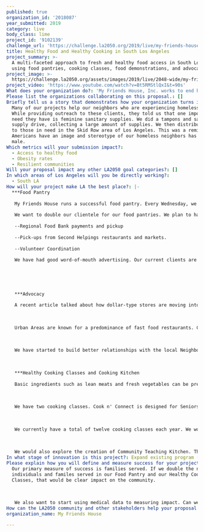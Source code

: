 ```yaml
---
published: true
organization_id: '2018087'
year_submitted: 2019
category: live
body_class: lime
project_id: '9102139'
challenge_url: 'https://challenge.la2050.org/2019/live/my-friends-house/'
title: Healthy Food and Healthy Cooking in South Los Angeles
project_summary: >-
  A multi-faceted approach to fresh and healthy food access in South Los Angeles
  using food pantries, cooking classes, food demonstrations, and advocacy.
project_image: >-
  https://challenge.la2050.org/assets/images/2019/live/2048-wide/my-friends-house.jpg
project_video: 'https://www.youtube.com/watch?v=Bt5RMStlQxI&t=90s'
What does your organization do?: 'My Friends House, Inc. works to end hunger and promote healthy living.'
Please list the organizations collaborating on this proposal.: []
Briefly tell us a story that demonstrates how your organization turns inspiration into impact.: >-
  Many of our projects help our neighbors who are experiencing homelessness.
  While providing outreach to these clients, they told us that one important
  need they have is feminine sanitary supplies. We did a tampons and sanitary
  supply drive, collecting a large amount of supplies. We then distributed them
  to those in need in the Skid Row area of Los Angeles. This was a reminder that
  Americans have an image and stereotype of our homeless neighbors has being
  male.
Which metrics will your submission impact?:
  - Access to healthy food
  - Obesity rates
  - Resilient communities
Will your proposal impact any other LA2050 goal categories?: []
In which areas of Los Angeles will you be directly working?:
  - South LA
How will your project make LA the best place?: |-
  ***Food Pantry
   
   My Friends House runs a successful food pantry. Every Wednesday, we provide 150 families with Fresh and Healthy food. Our distribution format is a "shopping-style" model where clients select the fresh fruits, fresh vegetables, breads, meats, and fish which their family wants. 
   
   We want to double our clientele for our food pantries. We plan to have a second weekly food distribution. To do this, we will need to have a second set of 
   
   --Regional Food Bank payments and pickup
   
   --Pick-ups from Second Helpings restaurants and markets.
   
   --Volunteer Coordination
   
   We have had good word-of-mouth advertising. Our current clients are the ones which dispel the myth "aren't all food pantries just canned food and bricks of cheese?"
   
   
   
   
   
   ***Advocacy
   
   A recent article talked about how dollar-type stores are moving into many urban and rural neighborhoods. Even though they serve an important purpose, they often do not carry fresh foods such as vegetables, fruits, bread, dairy. (99 Cent Only is a notable exception.) We will advocate for this to change.
   
   
   
   Urban Areas are known for a predominance of fast food restaurants. Can we have some of the restaurants give a discount of a healthier option one day a week or one month a year. In the Spring, McDonalds will have discounts on Fish Sandwiches on Fridays to appeal to customers with religious concerns. Could fast food restaurants have Salad Monday or No-Cheese Tuesday or Diet Soda Wednesday? Could we cut the calorie total of a fast food meal by 20 percent just one day a week? We will advocate for this to change.
   
   
   
   We have started to build better relationships with the local Neighborhood Council and the Los Angeles City Council District Eight Office. These will be allies in advocating and possibly legislating changes.
   
   
   
   ***Healthy Cooking Classes and Cooking Kitchen
   
   Basic ingredients such as lean meats and fresh vegetables can be prepared in a healthy manner. And they can be prepared with added fat, added salt, and in excess portions. Our Health Cooking Class have introduced our clients to methods to cook healthy foods with healthy methods.
   
   
   
   We have two cooking classes. Cook n' Connect is designed for Seniors to add a social component. Creative Chefs is aimed a general audience. 
   
   
   
   We currently have a total of twelve cooking classes each year. We would like to double the number of classes. One limitation is our programs are sharing a kitchen at Ascension Lutheran Church on West Boulevard in South Los Angeles. We have done cooking classes at other locations. We want to expand our use of other locations for our cooking classes. 
   
   
   
   We would also explore the creation of Community Teaching Kitchen. This would provide an amazing resource, not only for My Friends House but for other non-profit organizations and teaching chefs interested in spreading healthy habits to South Los Angeles.
In what stage of innovation is this project?: Expand existing program (expanding and continuing ongoing successful projects)
Please explain how you will define and measure success for your project.: >-
  Our primary measure of success is families served. If we double the number of
  individuals and familes served in our Food Pantry and our Healthy Cooking
  Classes, that would be clear impact on the community. 
   
   
   
   We also want to start using medical data to measuring impact. Can we see the decrease in chloresterol lowing medications prescribed in our target zip codes? Can we see the decrease in cardiac emergencies in our area? Can we see the increase in life expectancy in our area? One of our Board Members is an executive at Health Insurance Company; she is looking into accessing this data.
How can the LA2050 community and other stakeholders help your proposal succeed?: []
organization_name: My Friends House

---
```

